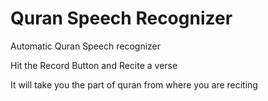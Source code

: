# Quran Speech Recognizer

Automatic Quran Speech recognizer

Hit the Record Button and Recite a verse

It will take you the part of quran from where you are reciting
